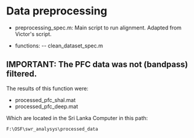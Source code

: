 # Data preprocessing

- preprocessing_spec.m: Main script to run alignment. Adapted from Victor's script.

- functions:
-- clean_dataset_spec.m
## IMPORTANT: The PFC data was not (bandpass) filtered.

The results of this function were:

- processed_pfc_shal.mat
- processed_pfc_deep.mat

Which are located in the Sri Lanka Computer in this path: 

```
F:\OSF\swr_analysys\processed_data
```
